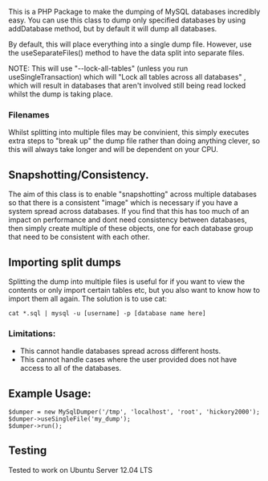 
This is a PHP Package to make the dumping of MySQL databases incredibly easy.
You can use this class to dump only specified databases by using addDatabase method, but by default it will dump all databases.

By default, this will place everything into a single dump file. However, use the useSeparateFiles() method to have the data split into separate files.

NOTE: This will use "--lock-all-tables" (unless you run useSingleTransaction) which will "Lock all tables across all databases" , which will result in databases that aren't involved still being read locked whilst the dump is taking place.

### Filenames
Whilst splitting into multiple files may be convinient, this simply executes extra steps to "break up" the dump file rather than doing anything clever, so this will always take longer and will be dependent on your CPU.

## Snapshotting/Consistency.
The aim of this class is to enable "snapshotting" across multiple databases so that there is a consistent "image" which is necessary if you have a system spread across databases. If you find that this has too much of an impact on performance and dont need consistency between databases, then simply create multiple of these objects, one for each database group that need to be consistent with each other.


## Importing split dumps
Splitting the dump into multiple files is useful for if you want to view the contents or only import certain tables etc, but you also want to know how to import them all again. The solution is to use cat:
```
cat *.sql | mysql -u [username] -p [database name here]
```

### Limitations:
* This cannot handle databases spread across different hosts.
* This cannot handle cases where the user provided does not have access to all of the databases.

## Example Usage:
```
$dumper = new MySqlDumper('/tmp', 'localhost', 'root', 'hickory2000');
$dumper->useSingleFile('my_dump');
$dumper->run();
```

## Testing
Tested to work on Ubuntu Server 12.04 LTS
